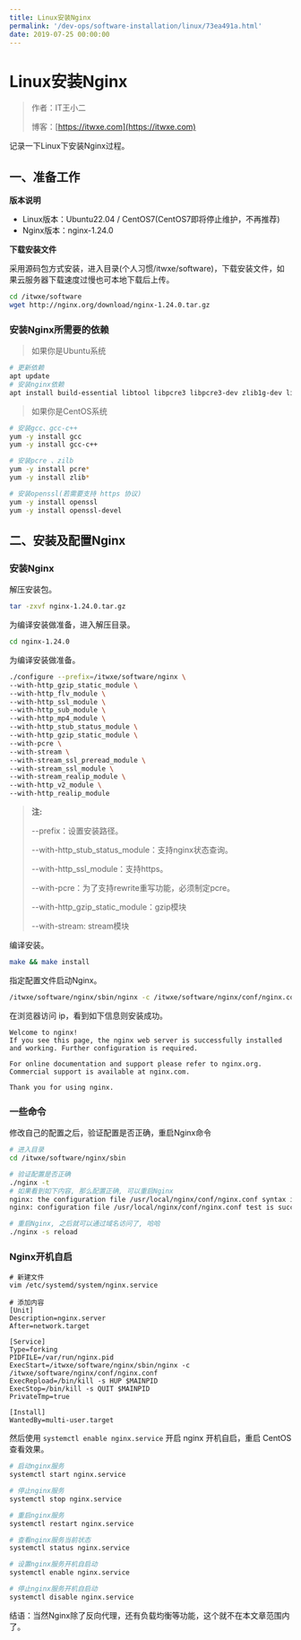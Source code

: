 ```yaml
---
title: Linux安装Nginx
permalink: '/dev-ops/software-installation/linux/73ea491a.html'
date: 2019-07-25 00:00:00
---
```


# Linux安装Nginx

> 作者：IT王小二
>
> 博客：[https://itwxe.com](https://itwxe.com)

记录一下Linux下安装Nginx过程。

## 一、准备工作

**版本说明**

- Linux版本：Ubuntu22.04 / CentOS7(CentOS7即将停止维护，不再推荐)
- Nginx版本：nginx-1.24.0

**下载安装文件**

采用源码包方式安装，进入目录(个人习惯/itwxe/software)，下载安装文件，如果云服务器下载速度过慢也可本地下载后上传。

```bash
cd /itwxe/software
wget http://nginx.org/download/nginx-1.24.0.tar.gz
```

### 安装Nginx所需要的依赖

> 如果你是Ubuntu系统

```bash
# 更新依赖
apt update
# 安装nginx依赖
apt install build-essential libtool libpcre3 libpcre3-dev zlib1g-dev libssl-dev -y
```

> 如果你是CentOS系统


```bash
# 安装gcc、gcc-c++
yum -y install gcc
yum -y install gcc-c++

# 安装pcre 、zilb
yum -y install pcre*
yum -y install zlib*

# 安装openssl(若需要支持 https 协议)
yum -y install openssl
yum -y install openssl-devel
```

## 二、安装及配置Nginx

### 安装Nginx

解压安装包。

```bash
tar -zxvf nginx-1.24.0.tar.gz
```

为编译安装做准备，进入解压目录。

```bash
cd nginx-1.24.0
```

为编译安装做准备。

``` bash
./configure --prefix=/itwxe/software/nginx \
--with-http_gzip_static_module \
--with-http_flv_module \
--with-http_ssl_module \
--with-http_sub_module \
--with-http_mp4_module \
--with-http_stub_status_module \
--with-http_gzip_static_module \
--with-pcre \
--with-stream \
--with-stream_ssl_preread_module \
--with-stream_ssl_module \
--with-stream_realip_module \
--with-http_v2_module \
--with-http_realip_module
```

> **注:**
>
> --prefix：设置安装路径。
>
> --with-http_stub_status_module：支持nginx状态查询。
>
> --with-http_ssl_module：支持https。
>
> --with-pcre：为了支持rewrite重写功能，必须制定pcre。
>
> --with-http_gzip_static_module：gzip模块
>
> --with-stream: stream模块

编译安装。

```bash
make && make install
```

指定配置文件启动Nginx。

```bash
/itwxe/software/nginx/sbin/nginx -c /itwxe/software/nginx/conf/nginx.conf
```

在浏览器访问 ip，看到如下信息则安装成功。

```
Welcome to nginx!
If you see this page, the nginx web server is successfully installed and working. Further configuration is required.

For online documentation and support please refer to nginx.org.
Commercial support is available at nginx.com.

Thank you for using nginx.
```

### 一些命令

修改自己的配置之后，验证配置是否正确，重启Nginx命令

```bash
# 进入目录
cd /itwxe/software/nginx/sbin

# 验证配置是否正确
./nginx -t
# 如果看到如下内容, 那么配置正确, 可以重启Nginx
nginx: the configuration file /usr/local/nginx/conf/nginx.conf syntax is ok
nginx: configuration file /usr/local/nginx/conf/nginx.conf test is successful

# 重启Nginx, 之后就可以通过域名访问了, 哈哈
./nginx -s reload
```

### Nginx开机自启

```
# 新建文件
vim /etc/systemd/system/nginx.service

# 添加内容
[Unit]
Description=nginx.server
After=network.target

[Service]
Type=forking
PIDFILE=/var/run/nginx.pid
ExecStart=/itwxe/software/nginx/sbin/nginx -c /itwxe/software/nginx/conf/nginx.conf
ExecRepload=/bin/kill -s HUP $MAINPID
ExecStop=/bin/kill -s QUIT $MAINPID
PrivateTmp=true

[Install]
WantedBy=multi-user.target
```

然后使用 `systemctl enable nginx.service` 开启 nginx 开机自启，重启 CentOS 查看效果。

```bash
# 启动nginx服务
systemctl start nginx.service

# 停止nginx服务
systemctl stop nginx.service

# 重启nginx服务
systemctl restart nginx.service

# 查看nginx服务当前状态
systemctl status nginx.service

# 设置nginx服务开机自启动
systemctl enable nginx.service

# 停止nginx服务开机自启动
systemctl disable nginx.service
```

结语：当然Nginx除了反向代理，还有负载均衡等功能，这个就不在本文章范围内了。

